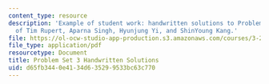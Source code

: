 ```yaml
---
content_type: resource
description: 'Example of student work: handwritten solutions to Problem Set 3. Courtesy
  of Tim Rupert, Aparna Singh, Hyunjung Yi, and ShinYoung Kang.'
file: https://ol-ocw-studio-app-production.s3.amazonaws.com/courses/3-22-mechanical-behavior-of-materials-spring-2008/d65fb3440e4134d635299533bc63c770_hw3_wiki_prob_c.pdf
file_type: application/pdf
resourcetype: Document
title: Problem Set 3 Handwritten Solutions
uid: d65fb344-0e41-34d6-3529-9533bc63c770
---
```

